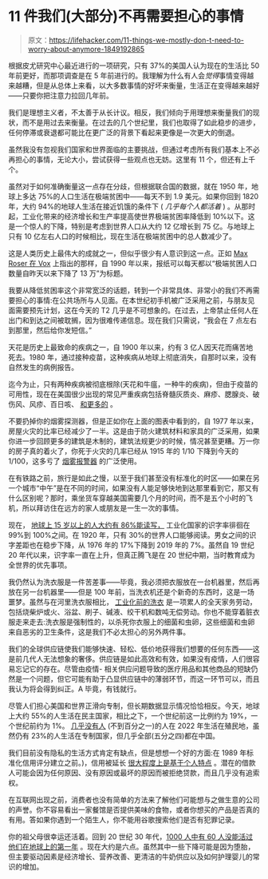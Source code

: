 # 11 件我们(大部分)不再需要担心的事情

> 原文：<https://lifehacker.com/11-things-we-mostly-don-t-need-to-worry-about-anymore-1849192865>

根据皮尤研究中心最近进行的一项研究，只有 37%的美国人认为现在的生活比 50 年前更好，而那项调查是在 5 年前进行的。我理解为什么有人会*觉得*事情变得越来越糟，但是从总体上来看，以大多数事情的好坏来衡量，生活正在变得越来越好——只要你把注意力拉回几年前。

我们是理想主义者，不太善于从长计议。相反，我们倾向于用理想来衡量我们的现状，而不是用过去来衡量。在过去的几个世纪里，我们也取得了如此稳步的进步，任何停滞或衰退都可能比在更广泛的背景下看起来更像是一次更大的倒退。

虽然我没有忽视我们国家和世界面临的主要挑战，但通过考虑所有我们基本上不必再担心的事情，无论大小，尝试获得一些观点也无妨。这里有 11 个，但还有上千个。

虽然对于如何准确衡量这一点存在分歧，但根据联合国的数据，就在 1950 年，地球上多达 75%的人口生活在极端贫困中——每天不到 1.9 美元。如果你回到 1820 年，大约 94%的地球人生活在接近饥饿的条件下 ( *几乎每个人都活着* ) 。从那时起，工业化带来的经济增长和生产率提高使世界极端贫困率降低到 10%以下。这是一个惊人的下降，特别是考虑到世界人口从大约 12 亿增长到 75 亿。与地球上只有 10 亿左右人口的时候相比，现在生活在极端贫困中的总人数减少了。

这是人类历史上最伟大的成就之一，但似乎很少有人意识到这一点。正如 [Max Roser 在 Vox](https://www.vox.com/the-big-idea/2016/12/23/14062168/history-global-conditions-charts-life-span-poverty) 上指出的那样，自 1990 年以来，报纸可以每天都以“极端贫困人口数量自昨天以来下降了 13 万”为标题。

我要从降低贫困率这个非常宽泛的话题，转到一个非常具体、非常小的我们不再需要担心的事情:在公共场所与人见面。在本世纪初手机被广泛采用之前，与朋友见面需要预先计划，这在今天的 T2 几乎是不可想象的。在过去，上帝禁止任何人在出门和到达之间被耽搁，因为很难传递信息。现在我们只需说，“我会在 7 点左右到那里，然后给你发短信。”

天花是历史上最致命的疾病之一，自 1900 年以来，约有 3 亿人因天花而痛苦地死去。1980 年，通过接种疫苗，这种疾病从地球上彻底消失，自那时以来，没有自然发生的病例报告。

迄今为止，只有两种疾病被彻底根除(天花和牛瘟，一种牛的疾病)，但由于疫苗的可用性，现在在美国很少出现的常见严重疾病包括脊髓灰质炎、麻疹、腮腺炎、破伤风、风疹、百日咳、 [和更多的](https://www.cdc.gov/vaccines/parents/diseases/forgot-14-diseases.html) 。

不要扔掉你的烟雾探测器，但是正如你在上面的图表中看到的，自 1977 年以来，房屋火灾的比率已经减少了一半。这是由于防火建筑材料和家具的广泛采用，如果你进一步回顾更多的建筑是木制的，建筑法规更少的时候，情况甚至更糟。万一你的房子真的着火了，你死于火灾的几率已经从 1915 年的 1/10 下降到今天的 1/100，这多亏了 [烟雾报警器](https://www.mysmokealarm.org/smoke-alarm-history/) 的广泛使用。

在有铁路之前，旅行是如此之慢，以至于我们甚至没有标准化的时区——如果在另一个城市“中午”是在不同的时间，如果没有人能足够快地到达那里看到它，那又有什么区别呢？那时，乘坐货车穿越美国需要几个月的时间，而不是五个小时的飞机，所以拜访住在远方的家人或朋友是一生一次的事情。

现在， [地球上 15 岁以上的人大约有 86%能读写，](https://www.statista.com/statistics/997360/global-adult-and-youth-literacy) 工业化国家的识字率徘徊在 99%到 100%之间。在 1920 年，只有 30%的世界人口能够阅读。男女之间的识字差距也在稳步下降，从 1976 年的 17%下降到 2019 年的 7%。虽然自 19 世纪 20 年代以来，识字率一直在上升，但真正腾飞是在 20 世纪中期，当时教育成为全世界的优先事项。

我仍然认为洗衣服是一件苦差事——毕竟，我必须把衣服放在一台机器里，然后再放在另一台机器里——但是 100 年前，当洗衣机还是个新奇的东西时，这是一场噩梦。虽然与在河里洗衣服相比， [工业化前的洗衣](https://oureverydaylife.com/what-was-used-before-the-washing-machine-12210924.html) 是一项累人的全天家务劳动，包括烧柴炉或火、浴盆、刷子、碱液、绞干机和数吨无偿劳动。你也不能穿着脏衣服走来走去:洗衣服是强制性的，以杀死你衣服上的细菌和虫卵，这些细菌和虫卵来自恶劣的卫生条件，这是我们不必太担心的另外两件事。

我们的全球供应链使我们能够快速、轻松、低价地获得我们想要的任何东西——这是前几代人无法想象的奢侈。供应链是如此高效和有效，如果没有疫情，人们很容易忘记它的存在。尽管由疫情- 相关供应问题导致的医疗用品和其他商品的短缺仍然是一个问题，但它可能有助于凸显供应链中的薄弱环节，而这一环节可以，而且我认为将会得到纠正。A 毕竟，有钱就行。

尽管人们担心美国和世界正滑向专制，但长期数据显示情况恰恰相反。今天，地球上大约 55%的人生活在民主国家，相比之下，一个世纪前这一比例约为 19%，一个世纪前约为 1%。 [几乎没有人](https://ourworldindata.org/grapher/share-democracies-row?country=~OWID_WRL) (不到百分之一)的人在 2022 年生活在殖民地，虽然仍有 23%的人生活在专制国家，但几乎全部(五分之四)都在中国。

我们目前没有隐私的生活方式肯定有缺点，但是想想一个好的方面:在 1989 年标准化信用评分建立之前。)，信用被延长 [很大程度上是基于个人特点](https://www.credit.com/blog/when-did-credit-scores-start-152354/) 。潜在的借款人可能会因为任何原因、没有原因或最坏的原因而被拒绝贷款，而且几乎没有追索权。

在互联网出现之前，消费者也没有简单的方法来了解他们可能想与之做生意的公司的声誉。你不容易看出一家餐馆是否提供美味的食物，或者你想买的产品是否真的有用。答如果你遇到一个陌生人，你不能用谷歌搜索他们是否有犯罪记录。

你的祖父母很幸运还活着。回到 20 世纪 30 年代，[1000 人中有 60 人没能活过他们在地球上的第一年](https://www.hrsa.gov/sites/default/files/healthitBACKUPJan6-17/HealthITArchive/images/mchb_infantmortality_pub.pdf) 。现在大约是六点。虽然其中一些下降可能是因为堕胎，但主要驱动因素是经济增长、营养改善、更清洁的牛奶供应以及如何护理婴儿的常识的增加。